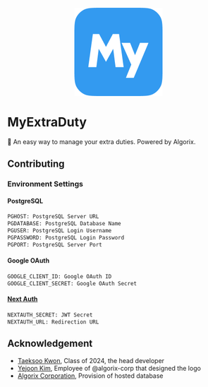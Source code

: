 <p align="center">
    <a href=""><img src="https://github.com/YTG2G3/myextraduty/blob/main/public/images/logo_bg.png?raw=true" /></a>
</p>

# MyExtraDuty
📅 An easy way to manage your extra duties. Powered by Algorix.

## Contributing

### Environment Settings

#### PostgreSQL
```
PGHOST: PostgreSQL Server URL
PGDATABASE: PostgreSQL Database Name
PGUSER: PostgreSQL Login Username
PGPASSWORD: PostgreSQL Login Password
PGPORT: PostgreSQL Server Port
```

#### Google OAuth
```
GOOGLE_CLIENT_ID: Google OAuth ID
GOOGLE_CLIENT_SECRET: Google OAuth Secret
```

#### [Next Auth](https://next-auth.js.org/configuration/options)
```
NEXTAUTH_SECRET: JWT Secret
NEXTAUTH_URL: Redirection URL
```

## Acknowledgement
- [Taeksoo Kwon](https://github.com/YTG2G3), Class of 2024, the head developer
- [Yejoon Kim](https://github.com/unsignd), Employee of @algorix-corp that designed the logo
- [Algorix Corporation](https://github.com/algorix-corp), Provision of hosted database